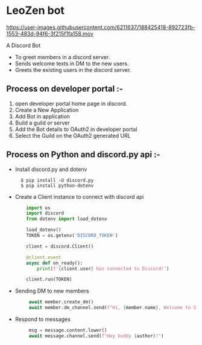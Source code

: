 # LeoZen bot



https://user-images.githubusercontent.com/6211637/188425418-892723fb-1553-483d-94f6-3f215f1fa158.mov



A Discord Bot

* To greet members in a discord server.
* Sends welcome texts in DM to the new users.
* Greets the existing users in the discord server.

## Process on developer portal :-

1. open developer portal home page in discord.
2. Create a New Application
3. Add Bot in application
4. Build a guild or server
5. Add the Bot details to OAuth2 in developer portal
6. Select the Guild on the OAuth2 generated URL


## Process on Python and discord.py api :-

* Install discord.py and dotenv
  ```
    $ pip install -U discord.py
    $ pip install python-dotenv
  ```
* Create a Client instance to connect with discord api
  ```python
      import os
      import discord
      from dotenv import load_dotenv

      load_dotenv()
      TOKEN = os.getenv('DISCORD_TOKEN')

      client = discord.Client()

      @client.event
      async def on_ready():
          print(f'{client.user} has connected to Discord!')

      client.run(TOKEN)
  ```
* Sending DM to new members
  ```python
       await member.create_dm()
       await member.dm_channel.send(f"Hi, {member.name}, Welcome to Speak out server!")
  ```
* Respond to messages
  ```python
       msg = message.content.lower()
       await message.channel.send(f"Hey buddy {author}!")
  ```

